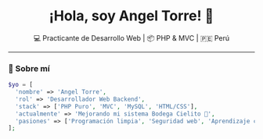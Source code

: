 <h1 align="center">¡Hola, soy Angel Torre! 👋</h1>

<p align="center">
  💻 Practicante de Desarrollo Web | 📦 PHP & MVC | 🇵🇪 Perú
</p>

---

### 🚀 Sobre mí

```php
$yo = [
  'nombre' => 'Angel Torre',
  'rol' => 'Desarrollador Web Backend',
  'stack' => ['PHP Puro', 'MVC', 'MySQL', 'HTML/CSS'],
  'actualmente' => 'Mejorando mi sistema Bodega Cielito 🛒',
  'pasiones' => ['Programación limpia', 'Seguridad web', 'Aprendizaje constante'],
];
